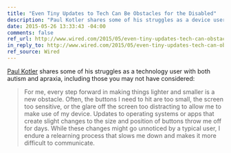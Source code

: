 ```yaml
---
title: "Even Tiny Updates to Tech Can Be Obstacles for the Disabled"
description: "Paul Kotler shares some of his struggles as a device user with autism and apraxia, including those you may not have considered."
date: 2015-05-26 13:33:43 -04:00
comments: false
ref_url: http://www.wired.com/2015/05/even-tiny-updates-tech-can-obstacles-disabled/
in_reply_to: http://www.wired.com/2015/05/even-tiny-updates-tech-can-obstacles-disabled/
ref_source: Wired
---
```


[Paul Kotler](https://twitter.com/pdkotler) shares some of his struggles as a technology user with both autism and apraxia, including those you may not have considered:

> For me, every step forward in making things lighter and smaller is a new obstacle. Often, the buttons I need to hit are too small, the screen too sensitive, or the glare off the screen too distracting to allow me to make use of my device. Updates to operating systems or apps that create slight changes to the size and position of buttons throw me off for days. While these changes might go unnoticed by a typical user, I endure a relearning process that slows me down and makes it more difficult to communicate.
